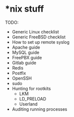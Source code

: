 # *nix stuff

TODO:
* Generic Linux checklist
* Generic FreeBSD checklist
* How to set up remote syslog
* Apache guide
* MySQL guide
* FreePBX guide
* Gitlab guide
* Redis
* Postfix
* OpenSSH
* sudo
* Hunting for rootkits
  * LKM
  * LD_PRELOAD
  * Userland
* Auditing running processes
